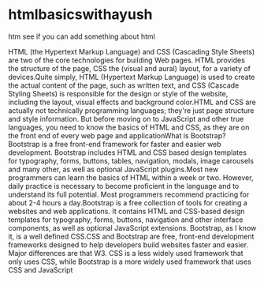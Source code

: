 # htmlbasicswithayush
htm see if you can add something
about html

HTML (the Hypertext Markup Language) and CSS (Cascading Style Sheets) are two of the core technologies for building Web pages. HTML provides the structure of the page, CSS the (visual and aural) layout, for a variety of devices.Quite simply, HTML (Hypertext Markup Language) is used to create the actual content of the page, such as written text, and CSS (Cascade Styling Sheets) is responsible for the design or style of the website, including the layout, visual effects and background color.HTML and CSS are actually not technically programming languages; they're just page structure and style information. But before moving on to JavaScript and other true languages, you need to know the basics of HTML and CSS, as they are on the front end of every web page and applicationWhat is Bootstrap? Bootstrap is a free front-end framework for faster and easier web development. Bootstrap includes HTML and CSS based design templates for typography, forms, buttons, tables, navigation, modals, image carousels and many other, as well as optional JavaScript plugins.Most new programmers can learn the basics of HTML within a week or two. However, daily practice is necessary to become proficient in the language and to understand its full potential. Most programmers recommend practicing for about 2-4 hours a day.Bootstrap is a free collection of tools for creating a websites and web applications. It contains HTML and CSS-based design templates for typography, forms, buttons, navigation and other interface components, as well as optional JavaScript extensions. Bootstrap, as I know it, is a well defined CSS.CSS and Bootstrap are free, front-end development frameworks designed to help developers build websites faster and easier. Major differences are that W3. CSS is a less widely used framework that only uses CSS, while Bootstrap is a more widely used framework that uses CSS and JavaScript
